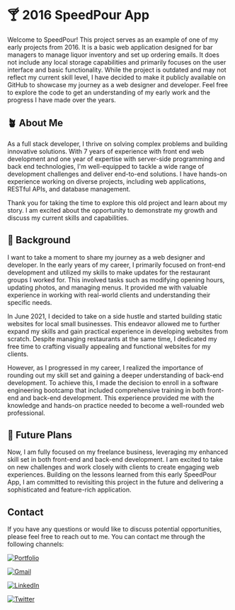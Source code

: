 
# 🍸 2016 SpeedPour App

Welcome to SpeedPour! This project serves as an example of one of my early projects from 2016. It is a basic web application designed for bar managers to manage liquor inventory and set up ordering emails. It does not include any local storage capabilities and primarily focuses on the user interface and basic functionality. While the project is outdated and may not reflect my current skill level, I have decided to make it publicly available on GitHub to showcase my journey as a web designer and developer. Feel free to explore the code to get an understanding of my early work and the progress I have made over the years.


## 🪴 About Me
As a full stack developer, I thrive on solving complex problems and building innovative solutions. With 7 years of experience with front end web development and one year of expertise with server-side programming and back end technologies, I'm well-equipped to tackle a wide range of development challenges and deliver end-to-end solutions. I have hands-on experience working on diverse projects, including web applications, RESTful APIs, and database management.

Thank you for taking the time to explore this old project and learn about my story. I am excited about the opportunity to demonstrate my growth and discuss my current skills and capabilities.

## 🌱 Background

I want to take a moment to share my journey as a web designer and developer. In the early years of my career, I primarily focused on front-end development and utilized my skills to make updates for the restaurant groups I worked for. This involved tasks such as modifying opening hours, updating photos, and managing menus. It provided me with valuable experience in working with real-world clients and understanding their specific needs.

In June 2021, I decided to take on a side hustle and started building static websites for local small businesses. This endeavor allowed me to further expand my skills and gain practical experience in developing websites from scratch. Despite managing restaurants at the same time, I dedicated my free time to crafting visually appealing and functional websites for my clients.

However, as I progressed in my career, I realized the importance of rounding out my skill set and gaining a deeper understanding of back-end development. To achieve this, I made the decision to enroll in a software engineering bootcamp that included comprehensive training in both front-end and back-end development. This experience provided me with the knowledge and hands-on practice needed to become a well-rounded web professional.

## 🚀 Future Plans

Now, I am fully focused on my freelance business, leveraging my enhanced skill set in both front-end and back-end development. I am excited to take on new challenges and work closely with clients to create engaging web experiences. Building on the lessons learned from this early SpeedPour App, I am committed to revisiting this project in the future and delivering a sophisticated and feature-rich application.

## Contact

If you have any questions or would like to discuss potential opportunities, please feel free to reach out to me. You can contact me  through the following channels:

[![Portfolio](https://img.shields.io/badge/Portfolio-000?style=for-the-badge&logo=ko-fi&logoColor=white)](https://kdshea.com/)

<a href="mailto:daishea@gmail.com"><img src="https://img.shields.io/badge/Gmail-D14836?style=for-the-badge&logo=gmail&logoColor=white" alt="Gmail"></a>

[![LinkedIn](https://img.shields.io/badge/LinkedIn-0A66C2?style=for-the-badge&logo=linkedin&logoColor=white)](https://www.linkedin.com/in/kdshea/)

[![Twitter](https://img.shields.io/badge/Twitter-1DA1F2?style=for-the-badge&logo=twitter&logoColor=white)](https://twitter.com/@kd_shea)
